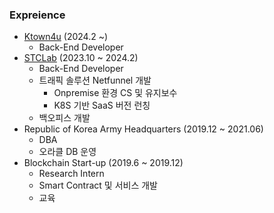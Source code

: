 ### Expreience
- [Ktown4u](https://kr.ktown4u.com/) (2024.2 ~)
  - Back-End Developer
- [STCLab](https://www.stclab.com/) (2023.10 ~ 2024.2)
  - Back-End Developer
  - 트래픽 솔루션 Netfunnel 개발
    - Onpremise 환경 CS 및 유지보수
    - K8S 기반 SaaS 버전 런칭
  - 백오피스 개발
- Republic of Korea Army Headquarters (2019.12 ~ 2021.06)
  - DBA
  - 오라클 DB 운영
- Blockchain Start-up (2019.6 ~ 2019.12)
  - Research Intern
  - Smart Contract 및 서비스 개발
  - 교육
